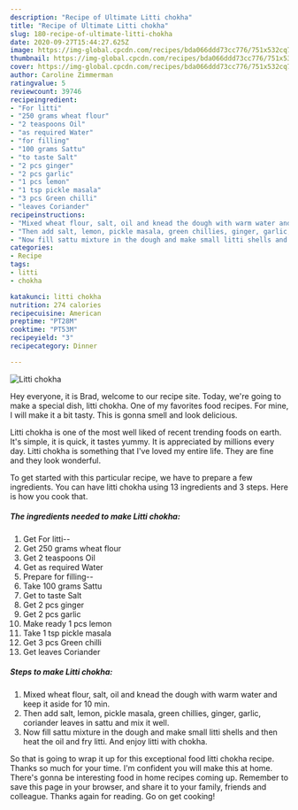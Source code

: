 ```yaml
---
description: "Recipe of Ultimate Litti chokha"
title: "Recipe of Ultimate Litti chokha"
slug: 180-recipe-of-ultimate-litti-chokha
date: 2020-09-27T15:44:27.625Z
image: https://img-global.cpcdn.com/recipes/bda066ddd73cc776/751x532cq70/litti-chokha-recipe-main-photo.jpg
thumbnail: https://img-global.cpcdn.com/recipes/bda066ddd73cc776/751x532cq70/litti-chokha-recipe-main-photo.jpg
cover: https://img-global.cpcdn.com/recipes/bda066ddd73cc776/751x532cq70/litti-chokha-recipe-main-photo.jpg
author: Caroline Zimmerman
ratingvalue: 5
reviewcount: 39746
recipeingredient:
- "For litti"
- "250 grams wheat flour"
- "2 teaspoons Oil"
- "as required Water"
- "for filling"
- "100 grams Sattu"
- "to taste Salt"
- "2 pcs ginger"
- "2 pcs garlic"
- "1 pcs lemon"
- "1 tsp pickle masala"
- "3 pcs Green chilli"
- "leaves Coriander"
recipeinstructions:
- "Mixed wheat flour, salt, oil and knead the dough with warm water and keep it aside for 10 min."
- "Then add salt, lemon, pickle masala, green chillies, ginger, garlic, coriander leaves in sattu and mix it well."
- "Now fill sattu mixture in the dough and make small litti shells and then heat the oil and fry litti. And enjoy litti with chokha."
categories:
- Recipe
tags:
- litti
- chokha

katakunci: litti chokha 
nutrition: 274 calories
recipecuisine: American
preptime: "PT28M"
cooktime: "PT53M"
recipeyield: "3"
recipecategory: Dinner

---
```



![Litti chokha](https://img-global.cpcdn.com/recipes/bda066ddd73cc776/751x532cq70/litti-chokha-recipe-main-photo.jpg)

Hey everyone, it is Brad, welcome to our recipe site. Today, we're going to make a special dish, litti chokha. One of my favorites food recipes. For mine, I will make it a bit tasty. This is gonna smell and look delicious.

Litti chokha is one of the most well liked of recent trending foods on earth. It's simple, it is quick, it tastes yummy. It is appreciated by millions every day. Litti chokha is something that I've loved my entire life. They are fine and they look wonderful.




To get started with this particular recipe, we have to prepare a few ingredients. You can have litti chokha using 13 ingredients and 3 steps. Here is how you cook that.

<!--inarticleads1-->

##### The ingredients needed to make Litti chokha:

1. Get For litti--
1. Get 250 grams wheat flour
1. Get 2 teaspoons Oil
1. Get as required Water
1. Prepare for filling--
1. Take 100 grams Sattu
1. Get to taste Salt
1. Get 2 pcs ginger
1. Get 2 pcs garlic
1. Make ready 1 pcs lemon
1. Take 1 tsp pickle masala
1. Get 3 pcs Green chilli
1. Get leaves Coriander




<!--inarticleads2-->

##### Steps to make Litti chokha:

1. Mixed wheat flour, salt, oil and knead the dough with warm water and keep it aside for 10 min.
1. Then add salt, lemon, pickle masala, green chillies, ginger, garlic, coriander leaves in sattu and mix it well.
1. Now fill sattu mixture in the dough and make small litti shells and then heat the oil and fry litti. And enjoy litti with chokha.




So that is going to wrap it up for this exceptional food litti chokha recipe. Thanks so much for your time. I'm confident you will make this at home. There's gonna be interesting food in home recipes coming up. Remember to save this page in your browser, and share it to your family, friends and colleague. Thanks again for reading. Go on get cooking!
